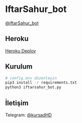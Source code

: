 # IftarSahur_bot
[@iftarSahur_bot](https://t.me/iftarsahur_bot)

## Heroku
[Heroku Deploy](https://heroku.com/deploy?template=https://github.com/sunac01/IftarSahur_bot)

## Kurulum
```bash
# config.env düzenleyin
pip3 install -r requirements.txt
python3 iftarsahur_bot.py
```

## İletişim
Telegram: [@kursadHD](https://t.me/kursadHD)
